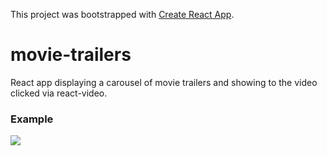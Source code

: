 This project was bootstrapped with [Create React App](https://github.com/facebook/create-react-app).

# movie-trailers

React app displaying a carousel of movie trailers and showing to the video clicked via react-video.

### Example

![](movie-trailer.gif)
